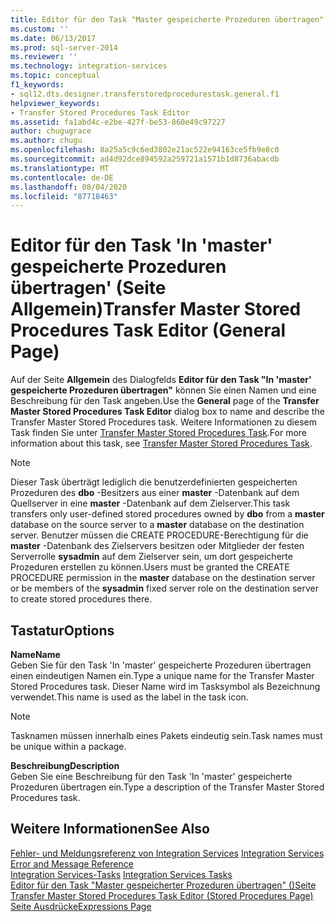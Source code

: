 ```yaml
---
title: Editor für den Task "Master gespeicherte Prozeduren übertragen" (Seite Allgemein Microsoft-Dokumentation
ms.custom: ''
ms.date: 06/13/2017
ms.prod: sql-server-2014
ms.reviewer: ''
ms.technology: integration-services
ms.topic: conceptual
f1_keywords:
- sql12.dts.designer.transferstoredprocedurestask.general.f1
helpviewer_keywords:
- Transfer Stored Procedures Task Editor
ms.assetid: fa1abd4c-e2be-427f-be53-860e49c97227
author: chugugrace
ms.author: chugu
ms.openlocfilehash: 8a25a5c9c6ed3802e21ac522e94163ce5fb9e8c0
ms.sourcegitcommit: ad4d92dce894592a259721a1571b1d8736abacdb
ms.translationtype: MT
ms.contentlocale: de-DE
ms.lasthandoff: 08/04/2020
ms.locfileid: "87718463"
---
```

# <a name="transfer-master-stored-procedures-task-editor-general-page"></a><span data-ttu-id="880fe-102">Editor für den Task 'In 'master' gespeicherte Prozeduren übertragen' (Seite Allgemein)</span><span class="sxs-lookup"><span data-stu-id="880fe-102">Transfer Master Stored Procedures Task Editor (General Page)</span></span>
  <span data-ttu-id="880fe-103">Auf der Seite **Allgemein** des Dialogfelds **Editor für den Task "In 'master' gespeicherte Prozeduren übertragen"** können Sie einen Namen und eine Beschreibung für den Task angeben.</span><span class="sxs-lookup"><span data-stu-id="880fe-103">Use the **General** page of the **Transfer Master Stored Procedures Task Editor** dialog box to name and describe the Transfer Master Stored Procedures task.</span></span> <span data-ttu-id="880fe-104">Weitere Informationen zu diesem Task finden Sie unter [Transfer Master Stored Procedures Task](control-flow/transfer-master-stored-procedures-task.md).</span><span class="sxs-lookup"><span data-stu-id="880fe-104">For more information about this task, see [Transfer Master Stored Procedures Task](control-flow/transfer-master-stored-procedures-task.md).</span></span>  
  
> [!NOTE]  
>  <span data-ttu-id="880fe-105">Dieser Task überträgt lediglich die benutzerdefinierten gespeicherten Prozeduren des **dbo** -Besitzers aus einer **master** -Datenbank auf dem Quellserver in eine **master** -Datenbank auf dem Zielserver.</span><span class="sxs-lookup"><span data-stu-id="880fe-105">This task transfers only user-defined stored procedures owned by **dbo** from a **master** database on the source server to a **master** database on the destination server.</span></span> <span data-ttu-id="880fe-106">Benutzer müssen die CREATE PROCEDURE-Berechtigung für die **master** -Datenbank des Zielservers besitzen oder Mitglieder der festen Serverrolle **sysadmin** auf dem Zielserver sein, um dort gespeicherte Prozeduren erstellen zu können.</span><span class="sxs-lookup"><span data-stu-id="880fe-106">Users must be granted the CREATE PROCEDURE permission in the **master** database on the destination server or be members of the **sysadmin** fixed server role on the destination server to create stored procedures there.</span></span>  
  
## <a name="options"></a><span data-ttu-id="880fe-107">Tastatur</span><span class="sxs-lookup"><span data-stu-id="880fe-107">Options</span></span>  
 <span data-ttu-id="880fe-108">**Name**</span><span class="sxs-lookup"><span data-stu-id="880fe-108">**Name**</span></span>  
 <span data-ttu-id="880fe-109">Geben Sie für den Task 'In 'master' gespeicherte Prozeduren übertragen einen eindeutigen Namen ein.</span><span class="sxs-lookup"><span data-stu-id="880fe-109">Type a unique name for the Transfer Master Stored Procedures task.</span></span> <span data-ttu-id="880fe-110">Dieser Name wird im Tasksymbol als Bezeichnung verwendet.</span><span class="sxs-lookup"><span data-stu-id="880fe-110">This name is used as the label in the task icon.</span></span>  
  
> [!NOTE]  
>  <span data-ttu-id="880fe-111">Tasknamen müssen innerhalb eines Pakets eindeutig sein.</span><span class="sxs-lookup"><span data-stu-id="880fe-111">Task names must be unique within a package.</span></span>  
  
 <span data-ttu-id="880fe-112">**Beschreibung**</span><span class="sxs-lookup"><span data-stu-id="880fe-112">**Description**</span></span>  
 <span data-ttu-id="880fe-113">Geben Sie eine Beschreibung für den Task 'In 'master' gespeicherte Prozeduren übertragen ein.</span><span class="sxs-lookup"><span data-stu-id="880fe-113">Type a description of the Transfer Master Stored Procedures task.</span></span>  
  
## <a name="see-also"></a><span data-ttu-id="880fe-114">Weitere Informationen</span><span class="sxs-lookup"><span data-stu-id="880fe-114">See Also</span></span>  
 <span data-ttu-id="880fe-115">[Fehler- und Meldungsreferenz von Integration Services](../../2014/integration-services/integration-services-error-and-message-reference.md) </span><span class="sxs-lookup"><span data-stu-id="880fe-115">[Integration Services Error and Message Reference](../../2014/integration-services/integration-services-error-and-message-reference.md) </span></span>  
 <span data-ttu-id="880fe-116">[Integration Services-Tasks](control-flow/integration-services-tasks.md) </span><span class="sxs-lookup"><span data-stu-id="880fe-116">[Integration Services Tasks](control-flow/integration-services-tasks.md) </span></span>  
 <span data-ttu-id="880fe-117">[Editor für den Task "Master gespeicherter Prozeduren übertragen" &#40;&#41;Seite](../../2014/integration-services/transfer-master-stored-procedures-task-editor-stored-procedures-page.md) </span><span class="sxs-lookup"><span data-stu-id="880fe-117">[Transfer Master Stored Procedures Task Editor &#40;Stored Procedures Page&#41;](../../2014/integration-services/transfer-master-stored-procedures-task-editor-stored-procedures-page.md) </span></span>  
 [<span data-ttu-id="880fe-118">Seite Ausdrücke</span><span class="sxs-lookup"><span data-stu-id="880fe-118">Expressions Page</span></span>](expressions/expressions-page.md)  
  
  
